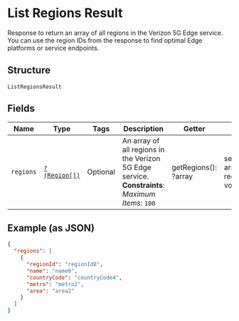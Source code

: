
# List Regions Result

Response to return an array of all regions in the Verizon 5G Edge service. You can use the region IDs from the response to find optimal Edge platforms or service endpoints.

## Structure

`ListRegionsResult`

## Fields

| Name | Type | Tags | Description | Getter | Setter |
|  --- | --- | --- | --- | --- | --- |
| `regions` | [`?(Region[])`](../../doc/models/region.md) | Optional | An array of all regions in the Verizon 5G Edge service.<br>**Constraints**: *Maximum Items*: `100` | getRegions(): ?array | setRegions(?array regions): void |

## Example (as JSON)

```json
{
  "regions": [
    {
      "regionId": "regionId8",
      "name": "name0",
      "countryCode": "countryCode4",
      "metro": "metro2",
      "area": "area2"
    }
  ]
}
```

